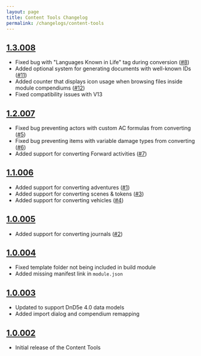 ```yaml
---
layout: page
title: Content Tools Changelog
permalink: /changelogs/content-tools
---
```


## [1.3.008]
- Fixed bug with "Languages Known in Life" tag during conversion ([#8])
- Added optional system for generating documents with well-known IDs ([#11])
- Added counter that displays icon usage when browsing files inside module compendiums ([#12])
- Fixed compatibility issues with V13

## [1.2.007]
- Fixed bug preventing actors with custom AC formulas from converting ([#5])
- Fixed bug preventing items with variable damage types from converting ([#6])
- Added support for converting Forward activities ([#7])

## [1.1.006]
- Added support for converting adventures ([#1])
- Added support for converting scenes & tokens ([#3])
- Added support for converting vehicles ([#4])

## [1.0.005]
- Added support for converting journals ([#2])

## [1.0.004]
- Fixed template folder not being included in build module
- Added missing manifest link in `module.json`

## [1.0.003]
- Updated to support DnD5e 4.0 data models
- Added import dialog and compendium remapping

## [1.0.002]
- Initial release of the Content Tools


[1.0.002]: https://github.com/koboldpress/black-flag/releases/tag/1.0.002
[1.0.003]: https://github.com/koboldpress/black-flag/releases/tag/1.0.003
[1.0.004]: https://github.com/koboldpress/black-flag/releases/tag/1.0.004
[1.0.005]: https://github.com/koboldpress/black-flag/releases/tag/1.0.005
[1.1.006]: https://github.com/koboldpress/black-flag/releases/tag/1.1.006
[1.2.007]: https://github.com/koboldpress/black-flag/releases/tag/1.2.007
[1.3.008]: https://github.com/koboldpress/black-flag/releases/tag/1.3.008

[#1]: https://github.com/koboldpress/black-flag-tools/issues/1
[#2]: https://github.com/koboldpress/black-flag-tools/issues/2
[#3]: https://github.com/koboldpress/black-flag-tools/issues/3
[#4]: https://github.com/koboldpress/black-flag-tools/issues/4
[#5]: https://github.com/koboldpress/black-flag-tools/issues/5
[#6]: https://github.com/koboldpress/black-flag-tools/issues/6
[#7]: https://github.com/koboldpress/black-flag-tools/issues/7
[#8]: https://github.com/koboldpress/black-flag-tools/issues/8
[#11]: https://github.com/koboldpress/black-flag-tools/issues/11
[#12]: https://github.com/koboldpress/black-flag-tools/issues/12
[#13]: https://github.com/koboldpress/black-flag-tools/issues/13
